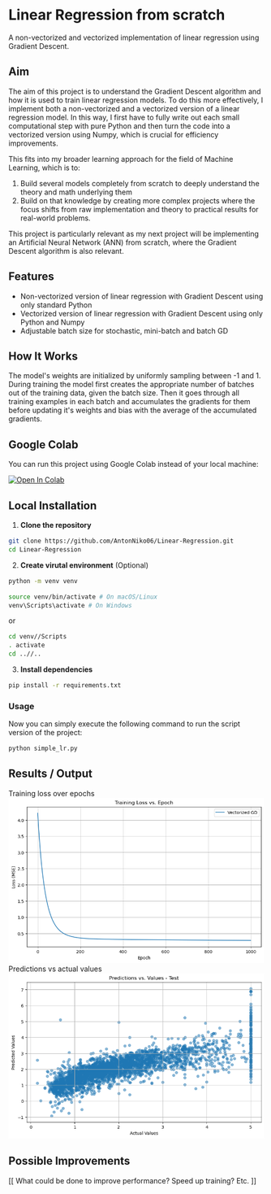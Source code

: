 # Linear Regression from scratch
A non-vectorized and vectorized implementation of linear regression using Gradient Descent.

## Aim
The aim of this project is to understand the Gradient Descent algorithm and how it is used to train linear regression models. To do this more effectively, I implement both a non-vectorized and a vectorized version of a linear regression model. In this way, I first have to fully write out each small computational step with pure Python and then turn the code into a vectorized version using Numpy, which is crucial for efficiency improvements.

This fits into my broader learning approach for the field of Machine Learning, which is to:
1. Build several models completely from scratch to deeply understand the theory and math underlying them
2. Build on that knowledge by creating more complex projects where the focus shifts from raw implementation and theory to practical results for real-world problems.

This project is particularly relevant as my next project will be implementing an Artificial Neural Network (ANN) from scratch, where the Gradient Descent algorithm is also relevant.

## Features
- Non-vectorized version of linear regression with Gradient Descent using only standard Python
- Vectorized version of linear regression with Gradient Descent using only Python and Numpy
- Adjustable batch size for stochastic, mini-batch and batch GD

## How It Works
The model's weights are initialized by uniformly sampling between -1 and 1. During training the model first creates the appropriate number of batches out of the training data, given the batch size. Then it goes through all training examples in each batch and accumulates the gradients for them before updating it's weights and bias with the average of the accumulated gradients.

## Google Colab
You can run this project using Google Colab instead of your local machine: 

[![Open In Colab](https://colab.research.google.com/assets/colab-badge.svg)](https://colab.research.google.com/github/AntonNiko06/Linear-Regression/blob/main/simple_lr.ipynb)

## Local Installation
1. **Clone the repository**
```bash
git clone https://github.com/AntonNiko06/Linear-Regression.git
cd Linear-Regression
```
2. **Create virutal environment** (Optional)
```bash
python -m venv venv
```
```bash
source venv/bin/activate # On macOS/Linux
venv\Scripts\activate # On Windows
```
or
```bash
cd venv//Scripts
. activate
cd ..//..
```
3. **Install dependencies**
```bash
pip install -r requirements.txt
```

### Usage
Now you can simply execute the following command to run the script version of the project:
```bash
python simple_lr.py
```

## Results / Output
Training loss over epochs
![Training loss over epochs](assets/loss_vs_epochs.png)
Predictions vs actual values
![Predictions vs actual values](assets/pred_vs_real_test.png)

## Possible Improvements
[[ What could be done to improve performance? Speed up training? Etc. ]]
